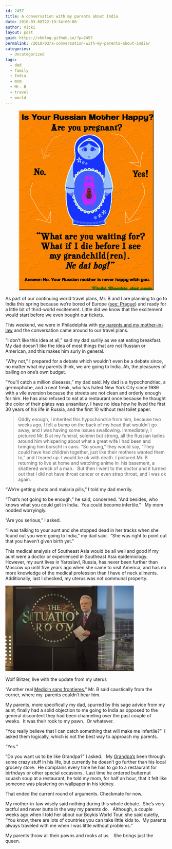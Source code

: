 ```yaml
---
id: 2457
title: A conversation with my parents about India
date: 2010-03-08T22:19:34+00:00
author: Vicki
layout: post
guid: https://vkblog.github.io/?p=2457
permalink: /2010/03/a-conversation-with-my-parents-about-india/
categories:
  - Uncategorized
tags:
  - dad
  - family
  - India
  - mom
  - Mr. B
  - travel
  - world
---
```

<p style="text-align: center;">
  <a href="https://raw.githubusercontent.com/vkblog/vkblog.github.io/master/public/img/2010/03/Moms.jpg"><img class="aligncenter size-full wp-image-2449" title="Moms" src="https://raw.githubusercontent.com/vkblog/vkblog.github.io/master/public/img/2010/03/Moms.jpg" alt="" width="420" height="560" /></a>
</p>

As part of our continuing world travel plans, Mr. B and I are planning to go to India this spring because we&#8217;re bored of Europe ([see: Prague](https://vkblog.github.io/2009/04/05/mobama-dont-fall-prey-to-the-jew-guilt-in-prague/)) and ready for a little bit of third-world excitement. Little did we know that the excitement would start before we even bought our tickets.

This weekend, we were in Philadelphia with [my parents and my mother-in-law](https://raw.githubusercontent.com/vkblog/vkblog.github.io/master/public/img/2009/07/dsc01880.jpg) and the conversation came around to our travel plans.

&#8220;I don&#8217;t like this idea at all,&#8221; said my dad surlily as we sat eating breakfast. My dad doesn&#8217;t like the idea of most things that are not Russian or American, and this makes him surly in general.

&#8220;Why not,&#8221; I prepared for a debate which wouldn&#8217;t even be a debate since, no matter what my parents think, we are going to India. Ah, the pleasures of balling on one&#8217;s own budget.

&#8220;You&#8217;ll catch a million diseases,&#8221; my dad said. My dad is a hypochondriac, a germophobe, and a neat freak, who has hated New York City since 1989 with a vile aversion because the streets are not clean and orderly enough for him. He has also refused to eat at a restaurant once because he thought the color of their plates was unsanitary. I have no idea how he lived the first 30 years of his life in Russia, and the first 10 without real toilet paper.

> Oddly enough, I inherited this hypochondria from him, because two weeks ago, I felt a bump on the back of my head that wouldn&#8217;t go away, and I was having some issues swallowing. Immediately, I pictured Mr. B at my funeral, solemn but strong, all the Russian ladies around him whispering about what a great wife I had been and bringing him borscht in cans. &#8220;So young,&#8221; they would say, &#8220;They could have had children together, just like their mothers wanted them to,&#8221; and I teared up. I would be ok with death. I pictured Mr. B returning to live at home and watching anime in  his basement, a shattered wreck of a man.   But then I went to the doctor and it turned out that I did not have throat cancer or even strep throat, and I was ok again.

&#8220;We&#8217;re getting shots and malaria pills,&#8221; I told my dad merrily.

&#8220;That&#8217;s not going to be enough,&#8221; he said, concerned. &#8220;And besides, who knows what you could get in India.  You could become infertile.&#8221;   My mom nodded worryingly.

&#8220;Are you serious,&#8221; I asked.

&#8220;I was talking to your aunt and she stopped dead in her tracks when she found out you were going to India,&#8221; my dad said.  &#8220;She was right to point out that you haven&#8217;t given birth yet.&#8221;

This medical analysis of Southeast Asia would be all well and good if my aunt were a doctor or experienced in Southeast Asia epidemiology.  However, my aunt lives in Yaroslavl, Russia, has never been further than Moscow up until five years ago when she came to visit America, and has no more knowledge of the medical profession than I have of neck ailments.  Additionally, last I checked, my uterus was not communal property.

<div id="attachment_2474" style="width: 410px" class="wp-caption aligncenter">
  <a href="https://raw.githubusercontent.com/vkblog/vkblog.github.io/master/public/img/2010/03/sitroomtop-thumb.jpg"><img class="size-full wp-image-2474" title="sitroomtop-thumb" src="https://raw.githubusercontent.com/vkblog/vkblog.github.io/master/public/img/2010/03/sitroomtop-thumb.jpg" alt="" width="400" height="266" /></a>
  
  <p class="wp-caption-text">
    Wolf Blitzer, live with the update from my uterus
  </p>
</div>

<p style="text-align: center;">
  <p>
    &#8220;Another real <a href="http://www.msf.org/">Medicin sans frontieres</a>,&#8221; Mr. B said caustically from the corner, where my  parents couldn&#8217;t hear him.
  </p>
  
  <p>
    My parents, more specifically my dad, spurred by this sage advice from my aunt, finally had a solid objection to me going to India as opposed to the general discontent they had been channeling over the past couple of weeks.  It was their rook to my pawn.  Or whatever.
  </p>
  
  <p>
    &#8220;You really believe that I can catch something that will make me infertile?&#8221;  I asked them logically, which is not the best way to approach my parents.
  </p>
  
  <p>
    &#8220;Yes.&#8221;
  </p>
  
  <p>
    &#8220;Do you want us to be like Grandpa?&#8221; I asked.   My <a href="https://vkblog.github.io/2010/03/02/visiting-my-grandpa-the-yiddish-speaking-atheist/">Grandpa&#8217;s</a> been through some crazy stuff in his life, but currently he doesn&#8217;t go further than his local grocery store.  He complains every time he has to go to a restaurant for birthdays or other special occasions.  Last time he ordered butternut squash soup at a restaurant, he told my mom, for half an hour, that it felt like someone was plastering on wallpaper in his kidney.
  </p>
  
  <p>
    That ended the current round of arguments. Checkmate for now.
  </p>
  
  <p>
    My mother-in-law wisely said nothing during this whole debate.  She&#8217;s very tactful and never butts in the way my parents do.   Although, a couple weeks ago when I told her about our Boykis World Tour, she said quietly, &#8220;You know, there are lots of countries you can take little kids to.  My parents always traveled with me when I was little without problems.&#8221;
  </p>
  
  <p>
    My parents throw all their pawns and rooks at us.   She brings just the queen.
  </p>